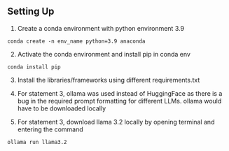 ## Setting Up
1. Create a conda environment with python environment 3.9 
```
conda create -n env_name python=3.9 anaconda
```

2. Activate the conda environment and install pip in conda env
```
conda install pip
```

3. Install the libraries/frameworks using different requirements.txt 

4. For statement 3, ollama was used instead of HuggingFace as there is a bug in the required prompt formatting for different LLMs. ollama would have to be downloaded locally

5. For statement 3, download llama 3.2 locally by opening terminal and entering the command
```
ollama run llama3.2
```
